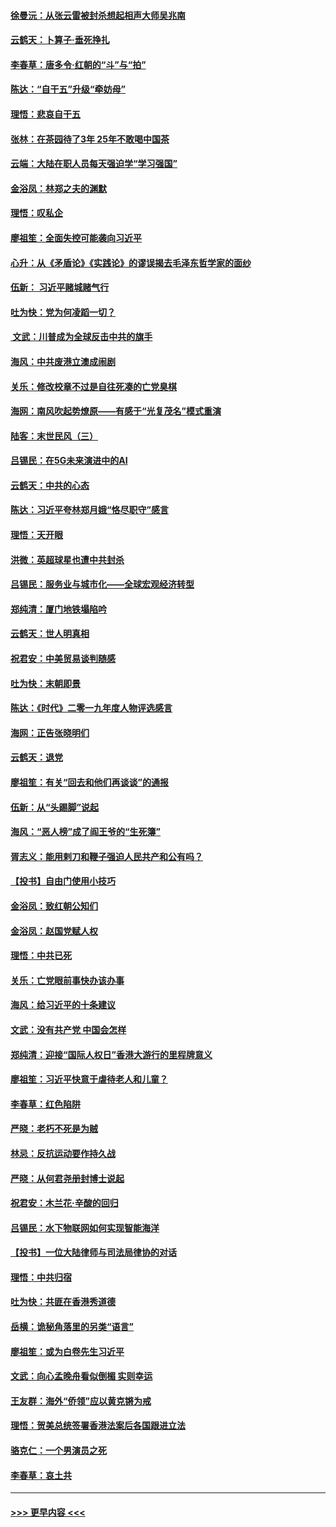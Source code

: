 #### [徐曼沅：从张云雷被封杀想起相声大师吴兆南](../pages/nsc993/n11741816.md?t=12250344) 
#### [云鹤天：卜算子‧垂死挣扎](../pages/nsc993/n11739956.md?t=12250344) 
#### [李春草：唐多令‧红朝的“斗”与“拍”](../pages/nsc993/n11739830.md?t=12250344) 
#### [陈达：“自干五”升级“牵妨母”](../pages/nsc993/n11739724.md?t=12250344) 
#### [理悟：悲哀自干五](../pages/nsc993/n11739547.md?t=12250344) 
#### [张林：在茶园待了3年 25年不敢喝中国茶](../pages/nsc993/n11739240.md?t=12250344) 
#### [云端：大陆在职人员每天强迫学“学习强国”](../pages/nsc993/n11738735.md?t=12250344) 
#### [金浴凤：林郑之夫的渊默](../pages/nsc993/n11737735.md?t=12250344) 
#### [理悟：叹私企](../pages/nsc993/n11737715.md?t=12250344) 
#### [廖祖笙：全面失控可能袭向习近平](../pages/nsc993/n11737704.md?t=12250344) 
#### [心升：从《矛盾论》《实践论》的谬误揭去毛泽东哲学家的面纱](../pages/nsc993/n11736962.md?t=12250344) 
#### [伍新： 习近平赌城赌气行](../pages/nsc993/n11736929.md?t=12250344) 
#### [吐为快：党为何凌蹈一切？](../pages/nsc993/n11736915.md?t=12250344) 
#### [ 文武：川普成为全球反击中共的旗手](../pages/nsc993/n11736882.md?t=12250344) 
#### [海风：中共废港立澳成闹剧](../pages/nsc993/n11735857.md?t=12250344) 
#### [关乐：修改校章不过是自往死凑的亡党臭棋](../pages/nsc993/n11735097.md?t=12250344) 
#### [海网：南风吹起势燎原——有感于“光复茂名”模式重演](../pages/nsc993/n11732308.md?t=12250344) 
#### [陆客：末世民风（三）](../pages/nsc993/n11732211.md?t=12250344) 
#### [吕锡民：在5G未来演进中的AI](../pages/nsc993/n11730010.md?t=12250344) 
#### [云鹤天：中共的心态](../pages/nsc993/n11729906.md?t=12250344) 
#### [陈达：习近平夸林郑月娥“恪尽职守”感言](../pages/nsc993/n11729881.md?t=12250344) 
#### [理悟：天开眼](../pages/nsc993/n11729699.md?t=12250344) 
#### [洪微：英超球星也遭中共封杀](../pages/nsc993/n11727243.md?t=12250344) 
#### [吕锡民：服务业与城市化——全球宏观经济转型](../pages/nsc993/n11725845.md?t=12250344) 
#### [郑纯清：厦门地铁塌陷吟](../pages/nsc993/n11725813.md?t=12250344) 
#### [云鹤天：世人明真相](../pages/nsc993/n11725621.md?t=12250344) 
#### [祝君安：中美贸易谈判随感](../pages/nsc993/n11725609.md?t=12250344) 
#### [吐为快：末朝即景](../pages/nsc993/n11723365.md?t=12250344) 
#### [陈达：《时代》二零一九年度人物评选感言](../pages/nsc993/n11723337.md?t=12250344) 
#### [海网：正告张晓明们](../pages/nsc993/n11723228.md?t=12250344) 
#### [云鹤天：退党](../pages/nsc993/n11723056.md?t=12250344) 
#### [廖祖笙：有关“回去和他们再谈谈”的通报](../pages/nsc993/n11722442.md?t=12250344) 
#### [伍新：从“头踢脚”说起](../pages/nsc993/n11722429.md?t=12250344) 
#### [海风：“恶人榜”成了阎王爷的“生死簿”](../pages/nsc993/n11722272.md?t=12250344) 
#### [胥志义：能用剌刀和鞭子强迫人民共产和公有吗？](../pages/nsc993/n11720569.md?t=12250344) 
#### [【投书】自由门使用小技巧](../pages/nsc993/n11720180.md?t=12250344) 
#### [金浴凤：致红朝公知们](../pages/nsc993/n11720563.md?t=12250344) 
#### [金浴凤：赵国党赋人权](../pages/nsc993/n11720533.md?t=12250344) 
#### [理悟：中共已死](../pages/nsc993/n11720233.md?t=12250344) 
#### [关乐：亡党眼前事快办该办事](../pages/nsc993/n11719160.md?t=12250344) 
#### [海风：给习近平的十条建议](../pages/nsc993/n11717616.md?t=12250344) 
#### [文武：没有共产党 中国会怎样](../pages/nsc993/n11717584.md?t=12250344) 
#### [郑纯清：迎接“国际人权日”香港大游行的里程牌意义](../pages/nsc993/n11717417.md?t=12250344) 
#### [廖祖笙：习近平快意于虐待老人和儿童？](../pages/nsc993/n11715313.md?t=12250344) 
#### [李春草：红色陷阱](../pages/nsc993/n11715029.md?t=12250344) 
#### [严晓：老朽不死是为贼](../pages/nsc993/n11712910.md?t=12250344) 
#### [林忌：反抗运动要作持久战](../pages/nsc993/n11712623.md?t=12250344) 
#### [严晓：从何君尧册封博士说起](../pages/nsc993/n11712465.md?t=12250344) 
#### [祝君安：木兰花·辛酸的回归](../pages/nsc993/n11712381.md?t=12250344) 
#### [吕锡民：水下物联网如何实现智能海洋](../pages/nsc993/n11711158.md?t=12250344) 
#### [【投书】一位大陆律师与司法局律协的对话](../pages/nsc993/n11709675.md?t=12250344) 
#### [理悟：中共归宿](../pages/nsc993/n11710059.md?t=12250344) 
#### [吐为快：共匪在香港秀道德](../pages/nsc993/n11709979.md?t=12250344) 
#### [岳横：诡秘角落里的另类“语言”](../pages/nsc993/n11709792.md?t=12250344) 
#### [廖祖笙：或为白卷先生习近平](../pages/nsc993/n11708330.md?t=12250344) 
#### [文武：向心孟晚舟看似倒楣 实则幸运](../pages/nsc993/n11708236.md?t=12250344) 
#### [王友群：海外“侨领”应以黄克锵为戒](../pages/nsc993/n11706176.md?t=12250344) 
#### [理悟：贺美总统签署香港法案后各国跟进立法](../pages/nsc993/n11706853.md?t=12250344) 
#### [骆克仁：一个男演员之死](../pages/nsc993/n11706677.md?t=12250344) 
#### [李春草：哀土共](../pages/nsc993/n11706255.md?t=12250344) 

----
#### [ >>> 更早内容 <<< ](../indexes/nsc993-earlier.md)
